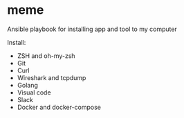 # meme
Ansible playbook for installing app and tool to my computer

Install:
* ZSH and oh-my-zsh
* Git
* Curl
* Wireshark and tcpdump
* Golang
* Visual code
* Slack
* Docker and docker-compose
